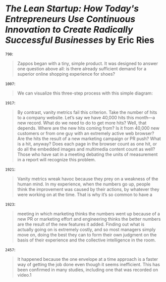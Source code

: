 # *The Lean Startup: How Today's Entrepreneurs Use Continuous Innovation to Create Radically Successful Businesses* by Eric Ries

`790`:

> Zappos began with a tiny, simple product. It was designed to answer one question above all: is there already sufficient demand for a superior online shopping experience for shoes?

`1007`:

> We can visualize this three-step process with this simple diagram:

`1917`:

> By contrast, vanity metrics fail this criterion. Take the number of hits to a company website. Let’s say we have 40,000 hits this month—a new record. What do we need to do to get more hits? Well, that depends. Where are the new hits coming from? Is it from 40,000 new customers or from one guy with an extremely active web browser? Are the hits the result of a new marketing campaign or PR push? What is a hit, anyway? Does each page in the browser count as one hit, or do all the embedded images and multimedia content count as well? Those who have sat in a meeting debating the units of measurement in a report will recognize this problem.

`1921`:

> Vanity metrics wreak havoc because they prey on a weakness of the human mind. In my experience, when the numbers go up, people think the improvement was caused by their actions, by whatever they were working on at the time. That is why it’s so common to have a

`1923`:

> meeting in which marketing thinks the numbers went up because of a new PR or marketing effort and engineering thinks the better numbers are the result of the new features it added. Finding out what is actually going on is extremely costly, and so most managers simply move on, doing the best they can to form their own judgment on the basis of their experience and the collective intelligence in the room.

`2457`:

> It happened because the one envelope at a time approach is a faster way of getting the job done even though it seems inefficient. This has been confirmed in many studies, including one that was recorded on video.1
